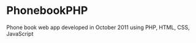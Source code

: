 PhonebookPHP
============

Phone book web app developed in October 2011 using PHP, HTML, CSS, JavaScript

